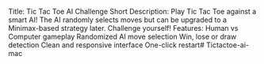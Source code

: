Title:
Tic Tac Toe AI Challenge
Short Description:
Play Tic Tac Toe against a smart AI! The AI randomly selects moves but can be upgraded to a Minimax-based strategy later. Challenge yourself!
Features:
Human vs Computer gameplay
Randomized AI move selection
Win, lose or draw detection
Clean and responsive interface
One-click restart# Tictactoe-ai-mac
